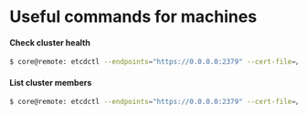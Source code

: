 # Useful commands for machines

#### Check cluster health
```bash
$ core@remote: etcdctl --endpoints="https://0.0.0.0:2379" --cert-file=/etc/etcd/ssl/coreos.pem --key-file=/etc/etcd/ssl/coreos-key.pem --ca-file=/etc/etcd/ssl/ca.pem cluster-health
```


#### List cluster members
```bash
$ core@remote: etcdctl --endpoints="https://0.0.0.0:2379" --cert-file=/etc/etcd/ssl/coreos.pem --key-file=/etc/etcd/ssl/coreos-key.pem --ca-file=/etc/etcd/ssl/ca.pem member list
```
